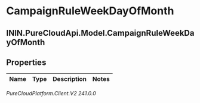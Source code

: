 # CampaignRuleWeekDayOfMonth

## ININ.PureCloudApi.Model.CampaignRuleWeekDayOfMonth

## Properties

|Name | Type | Description | Notes|
|------------ | ------------- | ------------- | -------------|



_PureCloudPlatform.Client.V2 241.0.0_

